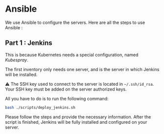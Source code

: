 # Ansible

We use Ansible to configure the servers. Here are all the steps to use Ansible :

## Part 1 : Jenkins

This is because Kubernetes needs a special configuration, named *Kubespray*.

The first inventory only needs one server, and is the server in which Jenkins will be installed.

:warning: The SSH key used to connect to the server is located in `~/.ssh/id_rsa`.
Your SSH key must be added on the server authorized keys.

All you have to do is to run the following command:

```bash
bash ./scripts/deploy_jenkins.sh
```

Please follow the steps and provide the necessary information.
After the script is finished, Jenkins will be fully installed and configured on your server.
